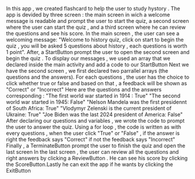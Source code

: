 In this app , we created flashcard to help the user to study hystory . The app is devided by three screen : the main screen in wich a welcome message is readable and prompt the user to start the quiz, a second screen where the user can start the quiz , and a third screen where he can review the questions and see his score. 
In the main screen , the user can see a welcoming message: "Welcome to history quiz, click on start to begin the quiz , you will be asked 5 questions about history , each questions is worth 1 point". After, a StartButton prompt the user to open the second screen and begin the quiz . 
To display our messages , we used an array that we declared inside the main activity and add a code to our StartButton
Next  we have the second screen , we first declared two parrallel arrays (the questions and the answers). For each questions , the user has the choice to click whether  true or false and based on that , a feedback will be shown as "Correct" or "Incorrect" 
Here are the questions and the answers corresponding : "The first world war started in 1914 : True" "The second world war started in 1945: False" "Nelson Mandela was the first presidennt of South Africa: True" "Vlodymyr Zelenski is the current president of Ukraine: True" "Joe Biden was the last 2024 president of America: False"
After declaring our questions and variables , we wrote the code to prompt the user to answer the quiz. Using a for loop , the code is written as with  every questions , when the user click "True" or "False" , if the answer is right the feedback says "Correct" if not the feedback says "Incorrect"
Finally , a TerminateButton prompt the user to finish the quiz and open the last screen 
In the last screen , the user can review all the questions and right answers by clicking a ReviewButton . He can see his score by clicking the ScoreButton.Lastly he can exit the app if he wants by clicking the ExitButton
